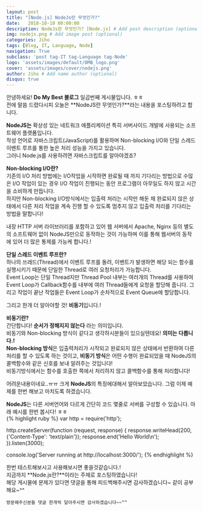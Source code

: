 ```yaml
---
layout: post
title: "[Node.js] NodeJs란 무엇인가?"
date:   2018-10-10 00:00:00
description: NodeJs란 무엇인가? [Node.js] # Add post description (optional)
img: nodejs.png # Add image post (optional)
categories: Jiho
tags: [Blog, IT, Language, Node]
navigation: True
subclass: 'post tag-IT tag-Language tag-Node'
logo: 'assets/images/default/DMB_logo.png'
cover: 'assets/images/cover/nodejs.png'
author: Jiho # Add name author (optional)
disqus: true
---
```

안녕하세요! **Do My Best 블로그** 일곱번째 게시물입니다. ㅎㅎ  
전에 말씀 드렸다시피 오늘은 **NodeJS란 무엇인가?**라는 내용을 포스팅하려고 합니다.

**NodeJS는** 확상성 있는 네트워크 애플리케이션 특히 서버사이드 개발에 
사용되는 소프트웨어 플랫폼입니다.  
작성 언어로 자바스크립트(JavaScript)를 활용하며 Non-blocking I/O와 단일 스레드 이벤트 루프를 통한 높은 처리 성능을 가지고 있습니다.   
그러니 Node.js를 사용하려면 자바스크립트를 알아야겠죠?

**Non-blocking I/O란?**    
기존의 I/O 처리 방법에는 I/O작업을 시작하면 
완료될 때 까지 기다리는 방법으로 수많은 I/O 작업이 있는 경우
I/O 작업이 진행되는 동안 프로그램이 아무일도 하지 않고 시간을 소비하게 만듭니다.   
하지만 Non-blocking I/O방식에서는 입출력 처리는 시작만 해둔 채 완료되지 않은 상태에서 다른 처리 작업을 계속 진행 할 수 있도록 멈추지 않고 입출력 처리를 기다리는 방법을 말합니다!  

내장 HTTP 서버 라이브러리를 포함하고 있어 웹 서버에서 Apache, Nginx 등의 별도의 소프트웨어 없이 NodeJS만으로 동작하는 것이 가능하며 이를 통해 웹서버의 동작에 있어 더 많은 통제를 가능케 합니다.!  

**단일 스레드 이벤트 루프란?**  
하나의 쓰레드(Thread)에서 이벤트 루프를 돌려, 이벤트가 발생하면 해당 되는 함수를 실행시키기 때문에 단일한 Thread로 여러 요청처리가 가능합니다.   
Event Loop는 단일 Thread지만 Thread Pool 내부는 여러개의 Thread를 사용하여 Event Loop가 Callback함수를 내부에 여러 Thread들에게 요청을 할당해 줍니다. 
그리고 작업이 끝난 작업들은 Event Loop가 순차적으로 Event Queue에 할당합니다.

그리고 한개 더 알아야할 것! **비동기**입니다.!  

**비동기란?**  
간단합니다! **순서가 정해지지 않는다** 라는 의미입니다.  
비동기와 Non-blocking 방식이 같다고 생각하시분들이 있으실텐데요!   **의미는 다릅니다.!**  
**Non-blocking 방식**은 입출력처리가 시작되고 완료되지 않은 상태에서 반환하여 다른 처리를 할 수 있도록 하는 것이고,  **비동기 방식**은 어떤 수행이 완료되었을 때 NodeJS의 콜백함수와 같은 신호를 보내 알려주는 것입니다!  
비동기방식에서는 함수를 호출한 쪽에서 처리하지 않고 콜백함수를 통해 처리합니다!

어려운내용이네요..ㅠㅠ 크게 **NodeJS**의 특징에대해서 알아보았습니다. 
그럼 이제 예제를 한번 해보고 마치도록 하겠습니다.  

**NodeJS**는 다른 서버언어와 다르게 간단히 코드 몇줄로 서버를 구성할 수 있습니다. 
아래 예시를 한번 봅시다! ㅎㅎ  
{% highlight ruby %}
var http = require('http');

http.createServer(function (request, response) {
    response.writeHead(200, {'Content-Type': 'text/plain'});
    response.end('Hello World\n');
}).listen(3000);

console.log('Server running at http://localhost:3000/');
{% endhighlight %}


한번 테스트해보시고 사용해보시면 좋을것같습니다.!  
지금까지 **Node.js란?**이라는 주제로 포스팅하였습니다!  
해당 게시물에 문제가 있다면 댓글을 통해 피드백해주시면 감사하겠습니다~ 같이 공부해요~^^

`방문해주신분들 댓글 한개씩 달아주시면 감사하겠습니다~~^^`  
